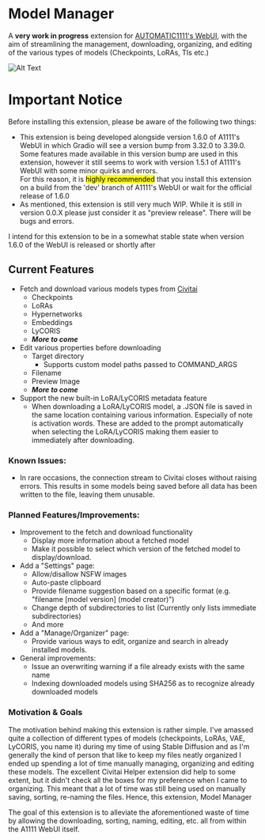 # Model Manager

A **very work in progress** extension for [AUTOMATIC1111's WebUI](https://github.com/AUTOMATIC1111/stable-diffusion-webui), with the aim of streamlining the management, downloading, organizing, and editing of the various types of models (Checkpoints, LoRAs, TIs etc.)

![Alt Text](resources/early%20preview.gif)

# Important Notice

Before installing this extension, please be aware of the following two things:

- This extension is being developed alongside version 1.6.0 of A1111's WebUI in which Gradio will see a version bump from 3.32.0 to 3.39.0. Some features made available in this version bump are used in this extension, however it still seems to work with version 1.5.1 of A1111's WebUI with some minor quirks and errors. \
For this reason, it is <mark>highly recommended</mark> that you install this extension on a build from the 'dev' branch of A1111's WebUI or wait for the official release of 1.6.0
- As mentioned, this extension is still very much WIP. While it is still in version 0.0.X please just consider it as "preview release". There will be bugs and errors.

I intend for this extension to be in a somewhat stable state when version 1.6.0 of the WebUI is released or shortly after

## Current Features

- Fetch and download various models types from [Civitai](https://civitai.com/)
  - Checkpoints
  - LoRAs
  - Hypernetworks
  - Embeddings
  - LyCORIS
  - ***More to come***
- Edit various properties before downloading
  - Target directory
    - Supports custom model paths passed to COMMAND_ARGS
  - Filename
  - Preview Image
  - ***More to come***
- Support the new built-in LoRA/LyCORIS metadata feature
  - When downloading a LoRA/LyCORIS model, a .JSON file is saved in the same location containing various information. Especially of note is activation words. These are added to the prompt automatically when selecting the LoRA/LyCORIS making them easier to immediately after downloading.


### Known Issues:

- In rare occasions, the connection stream to Civitai closes without raising errors. This results in some models being saved before all data has been written to the file, leaving them unusable.

### Planned Features/Improvements:

- Improvement to the fetch and download functionality
  - Display more information about a fetched model
  - Make it possible to select which version of the fetched model to display/download.
- Add a "Settings" page:
  - Allow/disallow NSFW images
  - Auto-paste clipboard
  - Provide filename suggestion based on a specific format (e.g. "filename [model version] (model creator)")
  - Change depth of subdirectories to list (Currently only lists immediate subdirectories)
  - And more
- Add a "Manage/Organizer" page:
  - Provide various ways to edit, organize and search in already installed models.
- General improvements:
  - Issue an overwriting warning if a file already exists with the same name
  - Indexing downloaded models using SHA256 as to recognize already downloaded models

### Motivation & Goals

The motivation behind making this extension is rather simple. I've amassed quite a collection of different types of models (checkpoints, LoRAs, VAE, LyCORIS, you name it) during my time of using Stable Diffusion and as I'm generally the kind of person that like to keep my files neatly organized I ended up spending a lot of time manually managing, organizing and editing these models. The excellent Civitai Helper extension did help to some extent, but it didn't check all the boxes for my preference when I came to organizing. This meant that a lot of time was still being used on manually saving, sorting, re-naming the files. Hence, this extension, Model Manager

The goal of this extension is to alleviate the aforementioned waste of time by allowing the downloading, sorting, naming, editing, etc. all from within the A1111 WebUI itself.